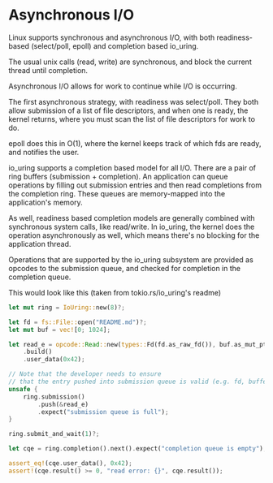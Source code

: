 # Asynchronous I/O

Linux supports synchronous and asynchronous I/O, with both
readiness-based (select/poll, epoll) and completion based io_uring.

The usual unix calls (read, write) are synchronous, and block the
current thread until completion.

Asynchronous I/O allows for work to continue while I/O is occurring.

The first asynchronous strategy, with readiness was select/poll. They
both allow submission of a list of file descriptors, and when one is
ready, the kernel returns, where you must scan the list of file
descriptors for work to do.

epoll does this in O(1), where the kernel keeps track of which fds are
ready, and notifies the user.

io_uring supports a completion based model for all I/O. There are a pair
of ring buffers (submission + completion). An application can queue
operations by filling out submission entries and then read completions
from the completion ring. These queues are memory-mapped into the
application's memory.

As well, readiness based completion models are generally combined with
synchronous system calls, like read/write. In io_uring, the kernel does
the operation asynchronously as well, which means there's no blocking
for the application thread.

Operations that are supported by the io_uring subsystem are provided as
opcodes to the submission queue, and checked for completion in the
completion queue.

This would look like this (taken from tokio.rs/io_uring's readme)

```rust
let mut ring = IoUring::new(8)?;

let fd = fs::File::open("README.md")?;
let mut buf = vec![0; 1024];

let read_e = opcode::Read::new(types::Fd(fd.as_raw_fd()), buf.as_mut_ptr(), buf.len() as _)
    .build()
    .user_data(0x42);

// Note that the developer needs to ensure
// that the entry pushed into submission queue is valid (e.g. fd, buffer).
unsafe {
    ring.submission()
        .push(&read_e)
        .expect("submission queue is full");
}

ring.submit_and_wait(1)?;

let cqe = ring.completion().next().expect("completion queue is empty");

assert_eq!(cqe.user_data(), 0x42);
assert!(cqe.result() >= 0, "read error: {}", cqe.result());
```
